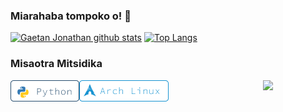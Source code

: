 ### Miarahaba tompoko o! 👋


[![Gaetan Jonathan github stats](https://github-readme-stats.vercel.app/api?username=gaetan1903&show_icons=true&locale=en&title_color=008080&icon_color=008080&include_all_commits=true&count_private=true)](https://github.com/anuraghazra/github-readme-stats)
[![Top Langs](https://github-readme-stats.vercel.app/api/top-langs/?username=gaetan1903&hide=css,html&langs_count=10&layout=compact&locale=en&hide_border=true&title_color=008080)](https://github.com/anuraghazra/github-readme-stats)




### Misaotra Mitsidika

<div>
  <img align="left" src="https://github.com/Mahalinoro/Mahalinoro/blob/master/assets/python.png">

  <img align="center" src="https://github.com/Mahalinoro/Mahalinoro/blob/master/assets/archlinux.png">
  
  <img align="right" width=100 src="https://github.com/odb/official-bash-logo/blob/master/assets/Logos/Identity/PNG/BASH_logo-transparent-bg-bw.png">
  
</div>
